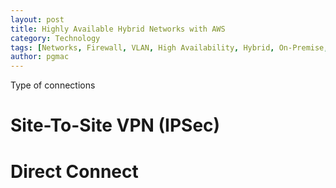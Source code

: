 ```yaml
---
layout: post
title: Highly Available Hybrid Networks with AWS
category: Technology
tags: [Networks, Firewall, VLAN, High Availability, Hybrid, On-Premise, AWS]
author: pgmac
---
```


Type of connections

# Site-To-Site VPN (IPSec)

# Direct Connect
